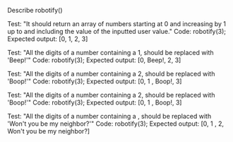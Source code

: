 Describe robotify()

Test: "It should return an array of numbers starting at 0 and increasing by 1 up to and including the value of the inputted user value."
Code: robotify(3);
Expected output: [0, 1, 2, 3]

Test: "All the digits of a number containing a 1, should be replaced with 'Beep!'"
Code: robotify(3);
Expected output: [0, Beep!, 2, 3]

Test: "All the digits of a number containing a 2, should be replaced with 'Boop!'"
Code: robotify(3);
Expected output: [0, 1 , Boop!, 3]

Test: "All the digits of a number containing a 2, should be replaced with 'Boop!'"
Code: robotify(3);
Expected output: [0, 1 , Boop!, 3]

Test: "All the digits of a number containing a , should be replaced with 'Won't you be my neighbor?'"
Code: robotify(3);
Expected output: [0, 1 , 2, Won't you be my neighbor?]


